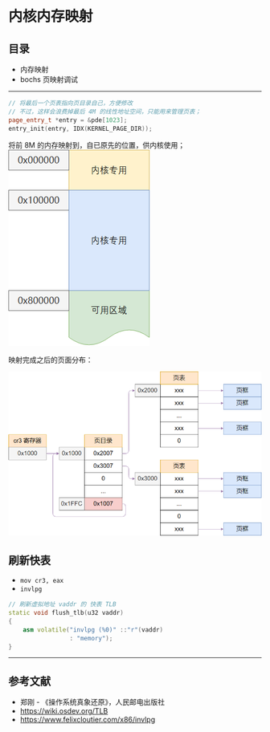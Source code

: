 # 内核内存映射

## 目录

- 内存映射
- bochs 页映射调试

---

```c++
// 将最后一个页表指向页目录自己，方便修改
// 不过，这样会浪费掉最后 4M 的线性地址空间，只能用来管理页表；
page_entry_t *entry = &pde[1023];
entry_init(entry, IDX(KERNEL_PAGE_DIR));
```

将前 8M 的内存映射到，自已原先的位置，供内核使用；
![alt text](image-6.png)

映射完成之后的页面分布：

![alt text](image-7.png)

## 刷新快表

- `mov cr3, eax`
- `invlpg`

```c++
// 刷新虚拟地址 vaddr 的 快表 TLB
static void flush_tlb(u32 vaddr)
{
    asm volatile("invlpg (%0)" ::"r"(vaddr)
                 : "memory");
}
```

----

## 参考文献

- 郑刚 - 《操作系统真象还原》，人民邮电出版社
- <https://wiki.osdev.org/TLB>
- <https://www.felixcloutier.com/x86/invlpg>